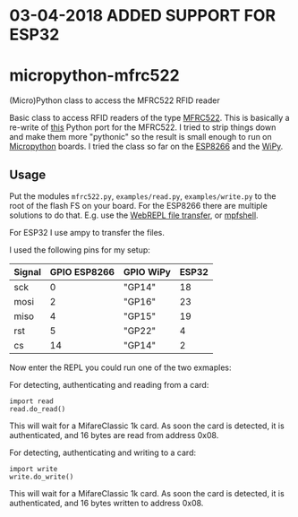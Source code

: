 # 03-04-2018 ADDED SUPPORT FOR ESP32

# micropython-mfrc522
(Micro)Python class to access the MFRC522 RFID reader

Basic class to access RFID readers of the type [MFRC522](http://www.nxp.com/documents/data_sheet/MFRC522.pdf). 
This is basically a re-write of [this](https://github.com/mxgxw/MFRC522-python) Python port for the MFRC522. I 
tried to strip things down and make them more "pythonic" so the result is small enough to run on 
[Micropython](https://github.com/micropython/micropython) boards. I tried the class so far on the 
[ESP8266](https://github.com/micropython/micropython/tree/master/esp8266) and 
the [WiPy](https://github.com/micropython/micropython/tree/master/cc3200). 

## Usage

Put the modules ``mfrc522.py``, ``examples/read.py``, ``examples/write.py`` to the root of the flash FS on your board. 
For the ESP8266 there are multiple solutions to do that. E.g. use the 
[WebREPL file transfer](https://github.com/micropython/webrepl), or [mpfshell](https://github.com/wendlers/mpfshell). 

For ESP32 I use ampy to transfer the files.

I used the following pins for my setup:

| Signal    | GPIO ESP8266 | GPIO WiPy      | ESP32                                |
| --------- | ------------ | -------------- | ------------------------------------ |
| sck       | 0            | "GP14"         | 18                                   |
| mosi      | 2            | "GP16"         | 23                                   |
| miso      | 4            | "GP15"         | 19                                   |
| rst       | 5            | "GP22"         | 4                                    |
| cs        | 14           | "GP14"         | 2                                    |
 
Now enter the REPL you could run one of the two exmaples: 

For detecting, authenticating and reading from a card:
 
    import read
    read.do_read()
    
This will wait for a MifareClassic 1k card. As soon the card is detected, it is authenticated, and 
16 bytes are read from address 0x08.

For detecting, authenticating and writing to a card:

    import write
    write.do_write()

This will wait for a MifareClassic 1k card. As soon the card is detected, it is authenticated, and 
16 bytes written to address 0x08.
